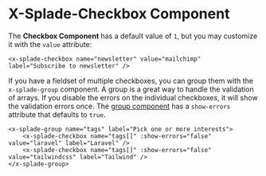 # X-Splade-Checkbox Component

The **Checkbox Component** has a default value of `1`, but you may customize it with the `value` attribute:

```blade
<x-splade-checkbox name="newsletter" value="mailchimp" label="Subscribe to newsletter" />
```

If you have a fieldset of multiple checkboxes, you can group them with the `x-splade-group` component. A group is a great way to handle the validation of arrays. If you disable the errors on the individual checkboxes, it will show the validation errors once. The [group component](/form-group.md) has a `show-errors` attribute that defaults to `true`.

```blade
<x-splade-group name="tags" label="Pick one or more interests">
    <x-splade-checkbox name="tags[]" :show-errors="false" value="laravel" label="Laravel" />
    <x-splade-checkbox name="tags[]" :show-errors="false" value="tailwindcss" label="Tailwind" />
</x-splade-group>
```
